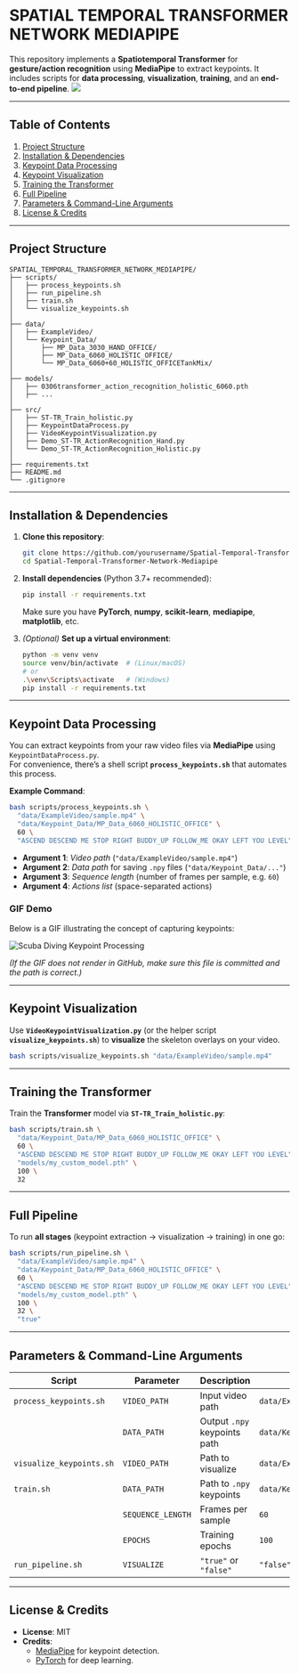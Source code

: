 # SPATIAL TEMPORAL TRANSFORMER NETWORK MEDIAPIPE

This repository implements a **Spatiotemporal Transformer** for **gesture/action recognition** using **MediaPipe** to extract keypoints. It includes scripts for **data processing**, **visualization**, **training**, and an **end-to-end pipeline**.
![](https://github.com/HowardZhangUF/Spatial-Temporal-Transformer-Network-Mediapipe/blob/main/demo.gif)

---

## Table of Contents
1. [Project Structure](#project-structure)  
2. [Installation & Dependencies](#installation--dependencies)  
3. [Keypoint Data Processing](#keypoint-data-processing)  
4. [Keypoint Visualization](#keypoint-visualization)  
5. [Training the Transformer](#training-the-transformer)  
6. [Full Pipeline](#full-pipeline)  
7. [Parameters & Command-Line Arguments](#parameters--command-line-arguments)  
8. [License & Credits](#license--credits)  

---

## Project Structure


```
SPATIAL_TEMPORAL_TRANSFORMER_NETWORK_MEDIAPIPE/
├── scripts/
│   ├── process_keypoints.sh
│   ├── run_pipeline.sh
│   ├── train.sh
│   └── visualize_keypoints.sh
│
├── data/
│   ├── ExampleVideo/
│   └── Keypoint_Data/
│       ├── MP_Data_3030_HAND_OFFICE/
│       ├── MP_Data_6060_HOLISTIC_OFFICE/
│       └── MP_Data_6060+60_HOLISTIC_OFFICETankMix/
│
├── models/
│   ├── 0306transformer_action_recognition_holistic_6060.pth
│   ├── ...
│
├── src/
│   ├── ST-TR_Train_holistic.py
│   ├── KeypointDataProcess.py
│   ├── VideoKeypointVisualization.py
│   ├── Demo_ST-TR_ActionRecognition_Hand.py
│   └── Demo_ST-TR_ActionRecognition_Holistic.py
│
├── requirements.txt
├── README.md
└── .gitignore
```

---

## Installation & Dependencies

1. **Clone this repository**:
   ```bash
   git clone https://github.com/yourusername/Spatial-Temporal-Transformer-Network-Mediapipe.git
   cd Spatial-Temporal-Transformer-Network-Mediapipe
   ```

2. **Install dependencies** (Python 3.7+ recommended):
   ```bash
   pip install -r requirements.txt
   ```
   Make sure you have **PyTorch**, **numpy**, **scikit-learn**, **mediapipe**, **matplotlib**, etc.

3. *(Optional)* **Set up a virtual environment**:
   ```bash
   python -m venv venv
   source venv/bin/activate  # (Linux/macOS)
   # or
   .\venv\Scripts\activate   # (Windows)
   pip install -r requirements.txt
   ```

---

## Keypoint Data Processing

You can extract keypoints from your raw video files via **MediaPipe** using `KeypointDataProcess.py`.  
For convenience, there’s a shell script **`process_keypoints.sh`** that automates this process.

**Example Command**:
```bash
bash scripts/process_keypoints.sh \
  "data/ExampleVideo/sample.mp4" \
  "data/Keypoint_Data/MP_Data_6060_HOLISTIC_OFFICE" \
  60 \
  "ASCEND DESCEND ME STOP RIGHT BUDDY_UP FOLLOW_ME OKAY LEFT YOU LEVEL"
```

- **Argument 1**: *Video path* (`"data/ExampleVideo/sample.mp4"`)
- **Argument 2**: *Data path* for saving `.npy` files (`"data/Keypoint_Data/..."`)
- **Argument 3**: *Sequence length* (number of frames per sample, e.g. `60`)
- **Argument 4**: *Actions list* (space-separated actions)

### GIF Demo

Below is a GIF illustrating the concept of capturing keypoints:

![Scuba Diving Keypoint Processing](Scuba%20Diving%20GIF%20by%20Girls%20that%20Scuba.gif)

*(If the GIF does not render in GitHub, make sure this file is committed and the path is correct.)*

---

## Keypoint Visualization

Use **`VideoKeypointVisualization.py`** (or the helper script **`visualize_keypoints.sh`**) to **visualize** the skeleton overlays on your video.

```bash
bash scripts/visualize_keypoints.sh "data/ExampleVideo/sample.mp4"
```

---

## Training the Transformer

Train the **Transformer** model via **`ST-TR_Train_holistic.py`**:

```bash
bash scripts/train.sh \
  "data/Keypoint_Data/MP_Data_6060_HOLISTIC_OFFICE" \
  60 \
  "ASCEND DESCEND ME STOP RIGHT BUDDY_UP FOLLOW_ME OKAY LEFT YOU LEVEL" \
  "models/my_custom_model.pth" \
  100 \
  32
```

---

## Full Pipeline

To run **all stages** (keypoint extraction → visualization → training) in one go:

```bash
bash scripts/run_pipeline.sh \
  "data/ExampleVideo/sample.mp4" \
  "data/Keypoint_Data/MP_Data_6060_HOLISTIC_OFFICE" \
  60 \
  "ASCEND DESCEND ME STOP RIGHT BUDDY_UP FOLLOW_ME OKAY LEFT YOU LEVEL" \
  "models/my_custom_model.pth" \
  100 \
  32 \
  "true"
```

---

## Parameters & Command-Line Arguments

| Script | Parameter | Description | Default Value |
|--------|-----------|-------------|---------------|
| `process_keypoints.sh` | `VIDEO_PATH` | Input video path | `data/ExampleVideo/sample.mp4` |
| | `DATA_PATH` | Output `.npy` keypoints path | `data/Keypoint_Data/...` |
| `visualize_keypoints.sh` | `VIDEO_PATH` | Path to visualize | `data/ExampleVideo/sample.mp4` |
| `train.sh` | `DATA_PATH` | Path to `.npy` keypoints | `data/Keypoint_Data/...` |
| | `SEQUENCE_LENGTH` | Frames per sample | `60` |
| | `EPOCHS` | Training epochs | `100` |
| `run_pipeline.sh` | `VISUALIZE` | `"true"` or `"false"` | `"false"` |

---

## License & Credits

- **License**: MIT 
- **Credits**:
  - [MediaPipe](https://github.com/google/mediapipe) for keypoint detection.
  - [PyTorch](https://pytorch.org/) for deep learning.
 



